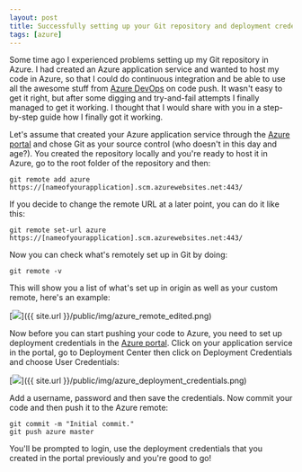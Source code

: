 ```yaml
---
layout: post
title: Successfully setting up your Git repository and deployment credentials in Azure
tags: [azure]
---
```

Some time ago I experienced problems setting up my Git repository in Azure. I had created an Azure application service and wanted to host my code in Azure, so that I could do continuous integration and be able to use all the awesome stuff from [Azure DevOps](https://azure.microsoft.com/en-us/services/devops/) on code push. It wasn't easy to get it right, but after some digging and try-and-fail attempts I finally managed to get it working. I thought that I would share with you in a step-by-step guide how I finally got it working.

Let's assume that created your Azure application service through the [Azure portal](https://portal.azure.com) and chose Git as your source control (who doesn't in this day and age?). You created the repository locally and you're ready to host it in Azure, go to the root folder of the repository and then:

```
git remote add azure https://[nameofyourapplication].scm.azurewebsites.net:443/
```

If you decide to change the remote URL at a later point, you can do it like this:

```
git remote set-url azure https://[nameofyourapplication].scm.azurewebsites.net:443/
```

Now you can check what's remotely set up in Git by doing:

```
git remote -v
```

This will show you a list of what's set up in origin as well as your custom remote, here's an example:

[<img src="{{ site.url }}/public/img/azure_remote_edited.png">]({{ site.url }}/public/img/azure_remote_edited.png)

Now before you can start pushing your code to Azure, you need to set up deployment credentials in the [Azure portal](https://portal.azure.com). Click on your application service in the portal, go to Deployment Center then click on Deployment Credentials and choose User Credentials:

[<img src="{{ site.url }}/public/img/azure_deployment_credentials.png">]({{ site.url }}/public/img/azure_deployment_credentials.png)

Add a username, password and then save the credentials. Now commit your code and then push it to the Azure remote:

```
git commit -m "Initial commit."
git push azure master
```

You'll be prompted to login, use the deployment credentials that you created in the portal previously and you're good to go!